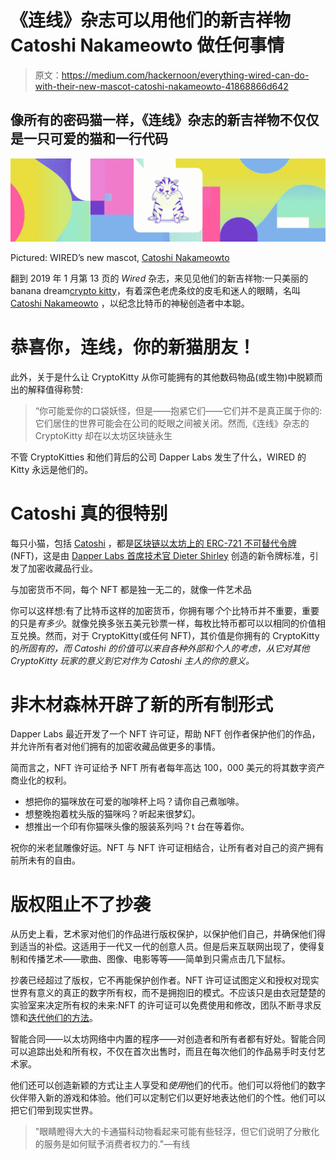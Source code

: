 # 《连线》杂志可以用他们的新吉祥物 Catoshi Nakameowto 做任何事情

> 原文：<https://medium.com/hackernoon/everything-wired-can-do-with-their-new-mascot-catoshi-nakameowto-41868866d642>

## 像所有的密码猫一样，《连线》杂志的新吉祥物不仅仅是一只可爱的猫和一行代码

![](img/d7c054a5d3cd508d478ab9515344cc10.png)

Pictured: WIRED’s new mascot, [Catoshi Nakameowto](https://www.cryptokitties.co/kitty/851730)

翻到 2019 年 1 月第 13 页的 *Wired* 杂志，来见见他们的新吉祥物:一只美丽的 banana dream[crypto kitty](https://www.cryptokitties.co/)，有着深色老虎条纹的皮毛和迷人的眼睛，名叫 [Catoshi Nakameowto](https://www.cryptokitties.co/kitty/851730) ，以纪念比特币的神秘创造者中本聪。

# 恭喜你，连线，你的新猫朋友！

此外，关于是什么让 CryptoKitty 从你可能拥有的其他数码物品(或生物)中脱颖而出的解释值得称赞:

> “你可能爱你的口袋妖怪，但是——抱紧它们——它们并不是真正属于你的:它们居住的世界可能会在公司的眨眼之间被关闭。然而,《连线》杂志的 CryptoKitty 却在以太坊区块链永生

不管 CryptoKitties 和他们背后的公司 Dapper Labs 发生了什么，WIRED 的 Kitty 永远是他们的。

# Catoshi 真的很特别

每只小猫，包括 [Catoshi](https://www.cryptokitties.co/kitty/851730) ，都是[区块链以太坊上的 ERC-721 不可替代令牌](https://github.com/ethereum/EIPs/issues/721) (NFT)，这是由 [Dapper Labs 首席技术官 Dieter Shirley](https://www.axiomzen.co/about/dieter) 创造的新令牌标准，引发了加密收藏品行业。

与加密货币不同，每个 NFT 都是独一无二的，就像一件艺术品

你可以这样想:有了比特币这样的加密货币，你拥有哪*个*个比特币并不重要，重要的只是*有多少*。就像兑换多张五美元钞票一样，每枚比特币都可以以相同的价值相互兑换。然而，对于 CryptoKitty(或任何 NFT)，其价值是你拥有的 CryptoKitty 的*所固有的，而 Catoshi 的价值可以来自各种外部和个人的考虑，从它对其他 CryptoKitty 玩家的意义到它对作为 Catoshi 主人的你的意义。*

# 非木材森林开辟了新的所有制形式

Dapper Labs 最近开发了一个 NFT 许可证，帮助 NFT 创作者保护他们的作品，并允许所有者对他们拥有的加密收藏品做更多的事情。

简而言之，NFT 许可证给予 NFT 所有者每年高达 100，000 美元的将其数字资产商业化的权利。

*   想把你的猫咪放在可爱的咖啡杯上吗？请你自己煮咖啡。
*   想整晚抱着枕头版的猫咪吗？听起来很梦幻。
*   想推出一个印有你猫咪头像的服装系列吗？t 台在等着你。

祝你的米老鼠雕像好运。NFT 与 NFT 许可证相结合，让所有者对自己的资产拥有前所未有的自由。

# 版权阻止不了抄袭

从历史上看，艺术家对他们的作品进行版权保护，以保护他们自己，并确保他们得到适当的补偿。这适用于一代又一代的创意人员。但是后来互联网出现了，使得复制和传播艺术——歌曲、图像、电影等等——简单到只需点击几下鼠标。

抄袭已经超过了版权，它不再能保护创作者。NFT 许可证试图定义和授权对现实世界有意义的真正的数字所有权，而不是拥抱旧的模式。不应该只是由衣冠楚楚的实验室来决定所有权的未来:NFT 的许可证可以免费使用和修改，团队不断寻求反馈和[迭代他们的方法](https://www.nftlicense.org/)。

智能合同——以太坊网络中内置的程序——对创造者和所有者都有好处。智能合同可以追踪出处和所有权，不仅在首次出售时，而且在每次他们的作品易手时支付艺术家。

他们还可以创造新颖的方式让主人享受和*使用*他们的代币。他们可以将他们的数字伙伴带入新的游戏和体验。他们可以定制它们以更好地表达他们的个性。他们可以把它们带到现实世界。

> "眼睛瞪得大大的卡通猫科动物看起来可能有些轻浮，但它们说明了分散化的服务是如何赋予消费者权力的."—有线